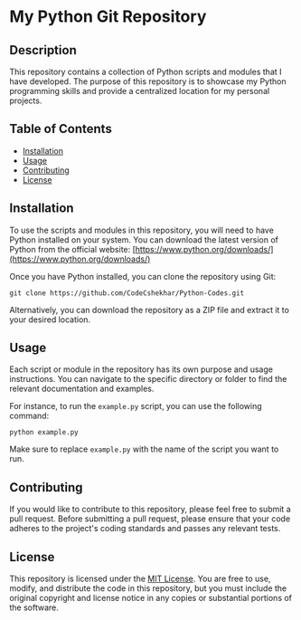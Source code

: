 # My Python Git Repository

## Description
This repository contains a collection of Python scripts and modules that I have developed. The purpose of this repository is to showcase my Python programming skills and provide a centralized location for my personal projects.

## Table of Contents
- [Installation](#installation)
- [Usage](#usage)
- [Contributing](#contributing)
- [License](#license)

## Installation
To use the scripts and modules in this repository, you will need to have Python installed on your system. You can download the latest version of Python from the official website: [https://www.python.org/downloads/](https://www.python.org/downloads/)

Once you have Python installed, you can clone the repository using Git:

```
git clone https://github.com/CodeCshekhar/Python-Codes.git
```

Alternatively, you can download the repository as a ZIP file and extract it to your desired location.

## Usage
Each script or module in the repository has its own purpose and usage instructions. You can navigate to the specific directory or folder to find the relevant documentation and examples.

For instance, to run the `example.py` script, you can use the following command:

```
python example.py
```

Make sure to replace `example.py` with the name of the script you want to run.

## Contributing
If you would like to contribute to this repository, please feel free to submit a pull request. Before submitting a pull request, please ensure that your code adheres to the project's coding standards and passes any relevant tests.

## License
This repository is licensed under the [MIT License](LICENSE). You are free to use, modify, and distribute the code in this repository, but you must include the original copyright and license notice in any copies or substantial portions of the software.
